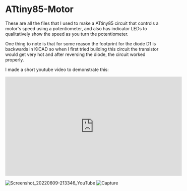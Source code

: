 # ATtiny85-Motor

These are all the files that I used to make a ATtiny85 circuit that controls a motor's speed using a potentiometer, and also has indicator LEDs to qualitatively show the speed as you turn the potentiometer.

One thing to note is that for some reason the footprint for the diode D1 is backwards in KiCAD so when I first tried building this circuit the transistor would get very hot and after reversing the diode, the circuit worked properly.

I made a short youtube video to demonstrate this:

<iframe width="560" height="315" src="https://www.youtube.com/embed/jHjCyNegOxA" title="YouTube video player" frameborder="0" allow="accelerometer; autoplay; clipboard-write; encrypted-media; gyroscope; picture-in-picture" allowfullscreen></iframe>

![Screenshot_20220609-213346_YouTube](https://user-images.githubusercontent.com/29239243/172972633-951d2785-ba95-4842-82ec-2fc6fad88ea2.jpg)
![Capture](https://user-images.githubusercontent.com/29239243/172972683-854a99b9-48dd-4b12-835c-1a8665d88f47.JPG)
